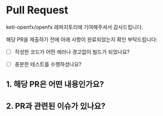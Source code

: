 # Pull Request

keti-openfx/openfx 레파지토리에 기여해주셔서 감사드립니다.

해당 PR을 제출하기 전에 아래 사항이 완료되었는지 확인 부탁드립니다:

- [ ] 작성한 코드가 어떤 에러나 경고없이 빌드가 되었나요?
- [ ] 충분한 테스트를 수행하셨나요?



## 1. 해당 PR은 어떤 내용인가요?

<!-- 해당 PR이 어떠한 내용인지 상세하게 명시 부탁드리겠습니다. 상세한 명시는 1). 문제정의, 2). 해결방법, 3). 해당 PR로 인해 발생할 수 있는 예상문제와 같은 형태로 작성하시면 됩니다.-->







## 2. PR과 관련된 이슈가 있나요?

<!-- PR이 참고하고 있는 이슈가 있다면 관련 자료를 태깅해주세요. 만약에 이슈가 같은 레파지토리의 이슈라면 이슈번호를 태그해주시고, 외부자료라면 URL로 표기해주세요.-->

